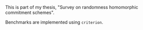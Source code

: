 This is part of my thesis, "Survey on randomness homomorphic commitment schemes".

Benchmarks are implemented using `criterion`.